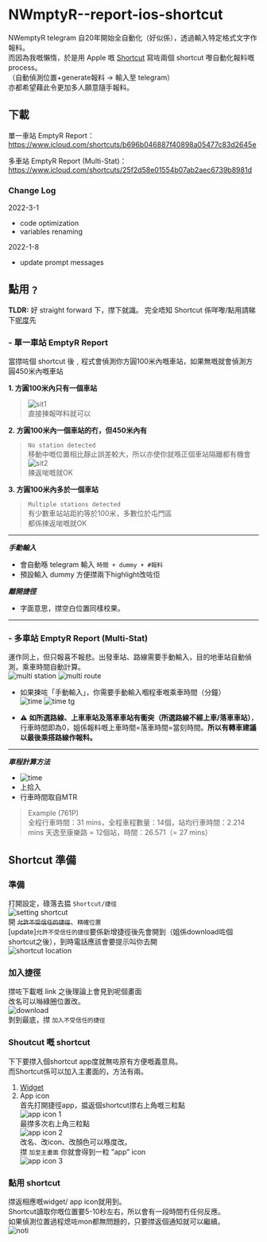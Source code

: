 # NWmptyR--report-ios-shortcut

NWemptyR telegram 自20年開始全自動化（好似係），透過輸入特定格式文字作報料。<br>
而因為我嘅懶惰，於是用 Apple 嘅 [Shortcut](https://support.apple.com/zh-hk/guide/shortcuts/welcome/ios) 寫咗兩個 shortcut 嚟自動化報料嘅 process。<br>
（自動偵測位置+generate報料 -> 輸入至 telegram）<br>
亦都希望藉此令更加多人願意隨手報料。

## 下載
單一車站 EmptyR Report：
https://www.icloud.com/shortcuts/b696b046887f40898a05477c83d2645e

多車站 EmptyR Report (Multi-Stat)：
https://www.icloud.com/shortcuts/25f2d58e01554b07ab2aec6739b8981d

### Change Log
2022-3-1
- code optimization
- variables renaming

2022-1-8
- update prompt messages

## 點用﹖
**TLDR:** 好 straight forward 下，㩒下就識。
完全唔知 Shortcut 係咩嚟/點用請睇下[呢度](https://github.com/SuperDumbTM/EmptyR-ios-shortcut#shortcut-%E6%BA%96%E5%82%99)先

### - 單一車站 EmptyR Report

當㩒咗個 shortcut 後﹐程式會偵測你方圓100米內嘅車站，如果無嘅就會偵測方圓450米內嘅車站

**1. 方圓100米內只有一個車站**<br>
> ![sit1](https://user-images.githubusercontent.com/71750702/150392019-27f8f1b7-9a30-42a9-a82e-9c68d314a2dc.jpg)<br>
> 直接揀報咩料就可以


**2. 方圓100米內一個車站的冇，但450米內有**
> `No station detected`<br>
> 移動中嘅位置相比靜止誤差較大，所以亦使你就喺正個車站隔離都有機會<br>
> ![sit2](https://user-images.githubusercontent.com/71750702/150392033-bb446482-4076-4087-8e8a-0a47dd125a24.png)<br>
> 揀返啱嘅就OK

**3. 方圓100米內多於一個車站**
> `Multiple stations detected`<br>
> 有少數車站站距約等於100米，多數位於屯門區<br>
> 都係揀返啱嘅就OK

---

**_手動輸入_**
- 會自動喺 telegram 輸入 `時間 + dummy + #報料`
- 預設輸入 dummy 方便㩒兩下highlight改咗佢<br>

**_離開捷徑_**
- 字面意思，㩒空白位置同樣校果。

---
### - 多車站 EmptyR Report (Multi-Stat)
運作同上，但只報喜不報悲。出發車站、路線需要手動輸入，目的地車站自動偵測，乘車時間自動計算。<br>
![multi station](https://user-images.githubusercontent.com/71750702/150391418-305e7601-94ac-49ae-b1b4-89e529db0b39.png)
![multi route](https://user-images.githubusercontent.com/71750702/150391413-7cc02856-9b22-42a1-a01e-aad264d17ac1.png)

- 如果揀咗「手動輸入」，你需要手動輸入嗰程車嘅乘車時間（分鐘）<br>
![time](https://user-images.githubusercontent.com/71750702/150392234-d9235c89-fb78-4b2c-a5dd-034dbc59f23c.png)
![time tg](https://user-images.githubusercontent.com/71750702/150392237-10e98454-c3f9-4ec1-b864-291ba191d0d5.png)

- :warning: **如所選路線、上車車站及落車車站有衝突（所選路線不經上車/落車車站）**，行車時間即為0，姐係報料嘅上車時間=落車時間=當刻時間。**所以有轉車建議以最後乘搭路線作報料。**

---

**_車程計算方法_**
- ![time](https://user-images.githubusercontent.com/71750702/150392799-94c6cd10-5c1d-4908-ab7e-6373cf61de87.JPG)
- 上拾入
- 行車時間取自MTR

> Example (761P)<br>
> 全程行車時間：31 mins，全程車程數量：14個，站均行車時間：2.214 mins
> 天逸至康樂路 = 12個站，時間：26.571（= 27 mins）


## Shortcut 準備

### 準備
打開設定，碌落去揾 `Shortcut/捷徑`<br>
![setting shortcut](https://user-images.githubusercontent.com/71750702/150395397-113a9449-65ac-46d3-aa99-b584cb7d8c5c.JPG)<br>
開 ~~`允許不受信任的捷徑`~~、`精確位置`<br>
[update]`允許不受信任的捷徑`要係新增捷徑後先會開到（姐係download咗個shortcut之後），到時電話應該會要提示叫你去開<br>
![shortcut location](https://user-images.githubusercontent.com/71750702/150395543-f6beb365-c811-453a-a528-fac301028240.JPG)

### 加入捷徑
㩒咗下載嘅 link 之後理論上會見到呢個畫面<br>
改名可以噝綠圈位置改。<br>
![download](https://user-images.githubusercontent.com/71750702/150477941-b3a4a711-0a93-4bdb-bf38-13a202b3b0f9.JPG)<br>
剝到最底，㩒 `加入不受信任的捷徑`<br>

### Shoutcut 嘅 shortcut
下下要㩒入個shortcut app度就無咗原有方便嘅義意鳥。<br>
而Shortcut係可以加入主畫面的，方法有兩。

1. [Widget](https://support.apple.com/zh-tw/guide/shortcuts/apd029b36d05/ios)
2. App icon<br>
  首先打開捷徑app，揾返個shortcut㩒右上角嘅三粒點<br>
  ![app icon 1](https://user-images.githubusercontent.com/71750702/150481077-0d3ae6a2-8a93-41c1-901d-4282431fa287.JPG)<br>
  最㩒多次右上角三粒點<br>
  ![app icon 2](https://user-images.githubusercontent.com/71750702/150481327-22d52ce9-2e8c-48b6-98c4-fd2cf71aca2b.JPG)<br>
  改名、改icon、改顏色可以喺度改。<br>
  㩒 `加至主畫面` 你就會得到一粒 ”app” icon<br>
  ![app icon 3](https://user-images.githubusercontent.com/71750702/150483116-521a9786-4ca9-466c-b1eb-aaffccd234ed.JPG)

### 點用 shortcut

㩒返相應嘅widget/ app icon就用到。<br>
Shortcut讀取你嘅位置要5-10秒左右，所以會有一段時間冇任何反應。<br>
如果偵測位置過程熄咗mon都無問題的，只要㩒返個通知就可以繼續。<br>
![noti](https://user-images.githubusercontent.com/71750702/150483543-13134ba7-0dea-481e-b7fe-53f6b57ea10b.JPG)

